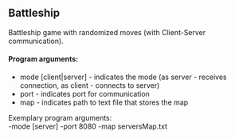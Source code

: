 ## Battleship
Battleship game with randomized moves (with Client-Server communication).

#### Program arguments:
* mode [client|server] - indicates the mode (as server - receives connection, as client - connects to server)  
* port - indicates port for communication  
* map - indicates path to text file that stores the map  

Exemplary program arguments:  
-mode [server] -port 8080 -map serversMap.txt
